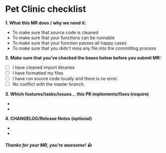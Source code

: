 # Pet Clinic checklist

**1. What this MR does / why we need it:**  

- To make sure that source code is cleaned
- To make sure that your functions can be runnable
- To make sure that your function passes all happy cases
- To make sure that you didn't miss any file into the committing process

**2. Make sure that you've checked the boxes below before you submit MR:**

- [ ] I have cleaned import libraries
- [ ] I have formatted my files
- [ ] I have run source code locally and there is no error.
- [ ] No conflict with the master branch.

**3. Which features/tasks/issues... this PR implements/fixes (require)**

- 
- 

**4. CHANGELOG/Release Notes (optional)**

- 
- 

##### Thanks for your MR, you're awesome! :thumbsup:
